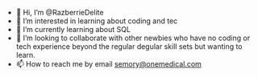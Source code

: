 - 👋 Hi, I’m @RazberrieDelite
- 👀 I’m interested in learning about coding and tec
- 🌱 I’m currently learning about SQL
- 💞️ I’m looking to collaborate with other newbies who have no coding or tech experience beyond the regular degular skill sets but wanting to learn.
- 📫 How to reach me by email semory@onemedical.com

<!---
RazberrieDelite/RazberrieDelite is a ✨ special ✨ repository because its `README.md` (this file) appears on your GitHub profile.
You can click the Preview link to take a look at your changes.
--->
